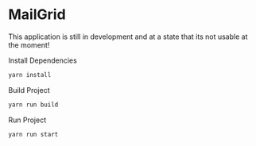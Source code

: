 # MailGrid

This application is still in development and at a state that its not usable at the moment!

Install Dependencies
```bash
yarn install
```

Build Project
```bash
yarn run build
```

Run Project
```bash
yarn run start
```